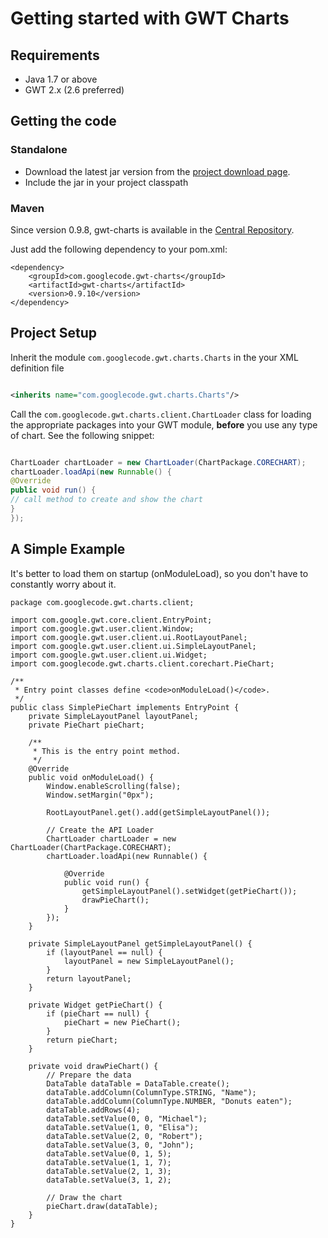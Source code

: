 # Getting started with GWT Charts #

## Requirements ##
  * Java 1.7 or above
  * GWT 2.x (2.6 preferred)

## Getting the code ##

### Standalone ###
  * Download the latest jar version from the [project download page](http://code.google.com/p/gwt-charts/downloads/list).
  * Include the jar in your project classpath

### Maven ###
Since version 0.9.8, gwt-charts is available in the [Central Repository](http://search.maven.org/#search%7Cga%7C1%7Ca%3A%22gwt-charts%22).

Just add the following dependency to your pom.xml:
```
<dependency>
    <groupId>com.googlecode.gwt-charts</groupId>
    <artifactId>gwt-charts</artifactId>
    <version>0.9.10</version>
</dependency>
```

## Project Setup ##
Inherit the module `com.googlecode.gwt.charts.Charts` in the your XML definition file
```xml

<inherits name="com.googlecode.gwt.charts.Charts"/>
```
Call the `com.googlecode.gwt.charts.client.ChartLoader` class for loading the appropriate packages into your GWT module, **before** you use any type of chart.
See the following snippet:
```java

ChartLoader chartLoader = new ChartLoader(ChartPackage.CORECHART);
chartLoader.loadApi(new Runnable() {
@Override
public void run() {
// call method to create and show the chart
}
});
```

## A Simple Example ##
It's better to load them on startup (onModuleLoad), so you don't have to constantly worry about it.

```
package com.googlecode.gwt.charts.client;

import com.google.gwt.core.client.EntryPoint;
import com.google.gwt.user.client.Window;
import com.google.gwt.user.client.ui.RootLayoutPanel;
import com.google.gwt.user.client.ui.SimpleLayoutPanel;
import com.google.gwt.user.client.ui.Widget;
import com.googlecode.gwt.charts.client.corechart.PieChart;

/**
 * Entry point classes define <code>onModuleLoad()</code>.
 */
public class SimplePieChart implements EntryPoint {
	private SimpleLayoutPanel layoutPanel;
	private PieChart pieChart;

	/**
	 * This is the entry point method.
	 */
	@Override
	public void onModuleLoad() {
		Window.enableScrolling(false);
		Window.setMargin("0px");

		RootLayoutPanel.get().add(getSimpleLayoutPanel());

		// Create the API Loader
		ChartLoader chartLoader = new ChartLoader(ChartPackage.CORECHART);
		chartLoader.loadApi(new Runnable() {

			@Override
			public void run() {
				getSimpleLayoutPanel().setWidget(getPieChart());
				drawPieChart();
			}
		});
	}

	private SimpleLayoutPanel getSimpleLayoutPanel() {
		if (layoutPanel == null) {
			layoutPanel = new SimpleLayoutPanel();
		}
		return layoutPanel;
	}

	private Widget getPieChart() {
		if (pieChart == null) {
			pieChart = new PieChart();
		}
		return pieChart;
	}

	private void drawPieChart() {
		// Prepare the data
		DataTable dataTable = DataTable.create();
		dataTable.addColumn(ColumnType.STRING, "Name");
		dataTable.addColumn(ColumnType.NUMBER, "Donuts eaten");
		dataTable.addRows(4);
		dataTable.setValue(0, 0, "Michael");
		dataTable.setValue(1, 0, "Elisa");
		dataTable.setValue(2, 0, "Robert");
		dataTable.setValue(3, 0, "John");
		dataTable.setValue(0, 1, 5);
		dataTable.setValue(1, 1, 7);
		dataTable.setValue(2, 1, 3);
		dataTable.setValue(3, 1, 2);

		// Draw the chart
		pieChart.draw(dataTable);
	}
}

```